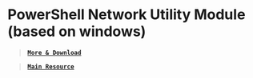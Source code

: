 # PowerShell Network Utility Module (based on windows)

> [__`More & Download`__](https://github.com/xqb-dpx/Termicall/releases/tag/22.Sep.2025)

> [__`Main Resource`__](https://www.powershellgallery.com/packages/Termicall/)
